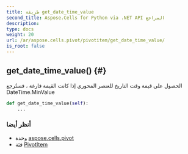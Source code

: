 ```yaml
---
title: طريقة get_date_time_value
second_title: Aspose.Cells for Python via .NET API المراجع
description:
type: docs
weight: 20
url: /ar/aspose.cells.pivot/pivotitem/get_date_time_value/
is_root: false
---
```

##  get_date_time_value() {#}
الحصول على قيمة وقت التاريخ للعنصر المحوري
إذا كانت القيمة فارغة ، فستُرجع DateTime.MinValue



```python
def get_date_time_value(self):
    ...
```





###  أنظر أيضا
* وحدة [aspose.cells.pivot](../../)
* فئة [PivotItem](/cells/python-net/ar/aspose.cells.pivot/pivotitem)
